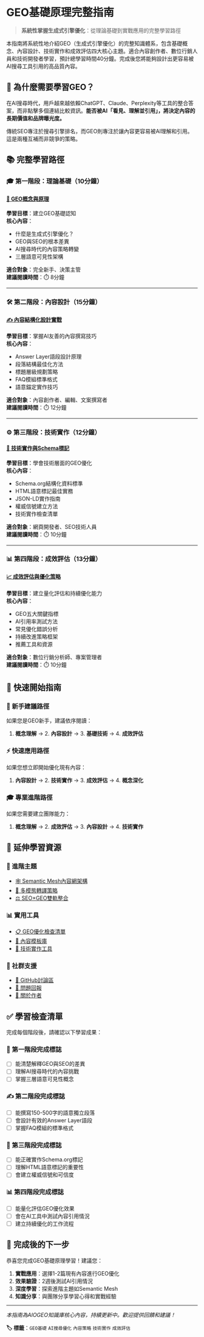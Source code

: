 # GEO基礎原理完整指南

> **系統性掌握生成式引擎優化**：從理論基礎到實戰應用的完整學習路徑

<section class="summary">
本指南將系統性地介紹GEO（生成式引擎優化）的完整知識體系，包含基礎概念、內容設計、技術實作和成效評估四大核心主題。適合內容創作者、數位行銷人員和技術開發者學習，預計總學習時間40分鐘。完成後您將能夠設計出更容易被AI搜尋工具引用的高品質內容。
</section>

## 🎯 為什麼需要學習GEO？

在AI搜尋時代，用戶越來越依賴ChatGPT、Claude、Perplexity等工具的整合答案，而非點擊多個連結比較資訊。**能否被AI「看見、理解並引用」，將決定內容的長期價值和品牌曝光度。**

傳統SEO專注於搜尋引擎排名，而GEO則專注於讓內容更容易被AI理解和引用。這是兩種互補而非競爭的策略。

## 📚 完整學習路徑

### 🎓 第一階段：理論基礎（10分鐘）

#### [📖 GEO概念與原理](geo-fundamentals-overview.html)
**學習目標**：建立GEO基礎認知  
**核心內容**：
- 什麼是生成式引擎優化？
- GEO與SEO的根本差異
- AI搜尋時代的內容策略轉變
- 三層語意可見性架構

**適合對象**：完全新手、決策主管  
**建議閱讀時間**：⏱️ 8分鐘

---

### 🛠️ 第二階段：內容設計（15分鐘）

#### [✍️ 內容結構化設計實戰](geo-fundamentals-content-design.html)
**學習目標**：掌握AI友善的內容撰寫技巧  
**核心內容**：
- Answer Layer語段設計原理
- 段落結構最佳化方法
- 標題層級規劃策略
- FAQ模組標準格式
- 語意錨定實作技巧

**適合對象**：內容創作者、編輯、文案撰寫者  
**建議閱讀時間**：⏱️ 12分鐘

---

### ⚙️ 第三階段：技術實作（12分鐘）

#### [🔧 技術實作與Schema標記](geo-fundamentals-technical.html)
**學習目標**：學會技術層面的GEO優化  
**核心內容**：
- Schema.org結構化資料標準
- HTML語意標記最佳實務
- JSON-LD實作指南
- 權威信號建立方法
- 技術實作檢查清單

**適合對象**：網頁開發者、SEO技術人員  
**建議閱讀時間**：⏱️ 10分鐘

---

### 📊 第四階段：成效評估（13分鐘）

#### [📈 成效評估與優化策略](geo-fundamentals-measurement.html)
**學習目標**：建立量化評估和持續優化能力  
**核心內容**：
- GEO五大關鍵指標
- AI引用率測試方法
- 常見優化錯誤分析
- 持續改進策略框架
- 推薦工具和資源

**適合對象**：數位行銷分析師、專案管理者  
**建議閱讀時間**：⏱️ 10分鐘

## 🎯 快速開始指南

### 🌱 新手建議路徑
如果您是GEO新手，建議依序閱讀：
1. **概念理解** → 2. **內容設計** → 3. **基礎技術** → 4. **成效評估**

### ⚡ 快速應用路徑  
如果您想立即開始優化現有內容：
1. **內容設計** → 2. **技術實作** → 3. **成效評估** → 4. **概念深化**

### 🎓 專業進階路徑
如果您需要建立團隊能力：
1. **概念理解** → 2. **成效評估** → 3. **內容設計** → 4. **技術實作**

## 🔗 延伸學習資源

### 🚀 進階主題
- [🕸️ Semantic Mesh內容網架構](semantic-mesh.html)
- [🎨 多模態轉譯策略](multimodal-optimization.html)  
- [⚖️ SEO×GEO雙軌整合](seo-geo-integration.html)

### 📊 實用工具
- [📋 GEO優化檢查清單](tools/geo-checklist.html)
- [📝 內容模板庫](tools/content-templates.html)
- [🔧 技術實作工具](tools/technical-tools.html)

### 🤝 社群支援
- [💬 GitHub討論區](https://github.com/bless25min/AIOGEO-Knowledge/discussions)
- [🐛 問題回報](https://github.com/bless25min/AIOGEO-Knowledge/issues)
- [👥 關於作者](../about.html)

## ✅ 學習檢查清單

完成每個階段後，請確認以下學習成果：

### 📖 第一階段完成標誌
- [ ] 能清楚解釋GEO與SEO的差異
- [ ] 理解AI搜尋時代的內容挑戰
- [ ] 掌握三層語意可見性概念

### ✍️ 第二階段完成標誌  
- [ ] 能撰寫150-500字的語意獨立段落
- [ ] 會設計有效的Answer Layer語段
- [ ] 掌握FAQ模組的標準格式

### 🔧 第三階段完成標誌
- [ ] 能正確實作Schema.org標記
- [ ] 理解HTML語意標記的重要性
- [ ] 會建立權威信號和可信度

### 📊 第四階段完成標誌
- [ ] 能量化評估GEO優化效果
- [ ] 會在AI工具中測試內容引用情況
- [ ] 建立持續優化的工作流程

## 🎉 完成後的下一步

恭喜您完成GEO基礎原理學習！建議您：

1. **實戰應用**：選擇1-2篇現有內容進行GEO優化
2. **效果驗證**：2週後測試AI引用情況
3. **深度學習**：探索進階主題如Semantic Mesh
4. **知識分享**：與團隊分享學習心得和實戰經驗

---

*本指南為AIOGEO知識庫核心內容，持續更新中。歡迎提供回饋和建議！*

**🏷️ 標籤**：`GEO基礎` `AI搜尋優化` `內容策略` `技術實作` `成效評估`
